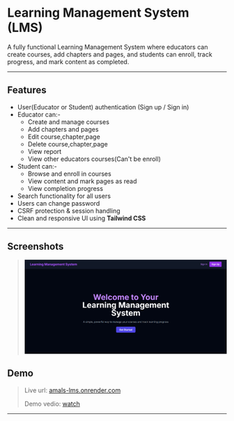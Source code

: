 #  Learning Management System (LMS)

A fully functional Learning Management System where educators can create courses, add chapters and pages, and students can enroll, track progress, and mark content as completed.

---

## Features

- User(Educator or Student) authentication (Sign up / Sign in)
- Educator can:-
    - Create and manage courses
    - Add chapters and pages
    - Edit course,chapter,page
    - Delete course,chapter,page  
    - View report
    - View other educators courses(Can't be enroll)
- Student can:-
    - Browse and enroll in courses
    - View content and mark pages as read
    - View completion progress
-  Search functionality for all users
-  Users can change password
-  CSRF protection & session handling
-  Clean and responsive UI using **Tailwind CSS**

---

## Screenshots

> ![Index page](https://github.com/ama1t/LearningManagementSystem/blob/main/Screenshot%202025-07-05%20000559.png)


## Demo

> Live url: [amals-lms.onrender.com](https://amals-lms.onrender.com)
> 
> Demo vedio: [watch](https://amals-lms.onrender.com)

---
